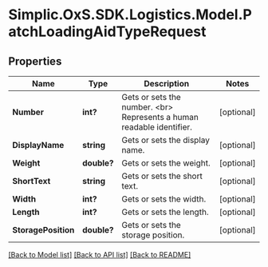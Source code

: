 # Simplic.OxS.SDK.Logistics.Model.PatchLoadingAidTypeRequest

## Properties

Name | Type | Description | Notes
------------ | ------------- | ------------- | -------------
**Number** | **int?** | Gets or sets the number.  &lt;br&gt;  Represents a human readable identifier.   | [optional] 
**DisplayName** | **string** | Gets or sets the display name. | [optional] 
**Weight** | **double?** | Gets or sets the weight. | [optional] 
**ShortText** | **string** | Gets or sets the short text. | [optional] 
**Width** | **int?** | Gets or sets the width. | [optional] 
**Length** | **int?** | Gets or sets the length. | [optional] 
**StoragePosition** | **double?** | Gets or sets the storage position. | [optional] 

[[Back to Model list]](../README.md#documentation-for-models) [[Back to API list]](../README.md#documentation-for-api-endpoints) [[Back to README]](../README.md)


